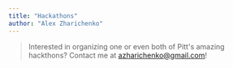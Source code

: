 ```yaml
---
title: "Hackathons"
author: "Alex Zharichenko"
---
```


> Interested in organizing one or even both of Pitt's amazing hackthons? Contact me at [azharichenko@gmail.com](mailto:azharichenko)!